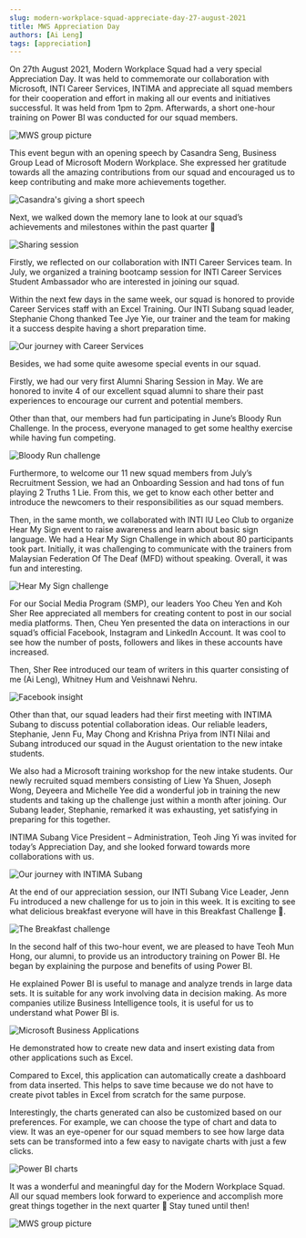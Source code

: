 ```yaml
---
slug: modern-workplace-squad-appreciate-day-27-august-2021
title: MWS Appreciation Day
authors: [Ai Leng]
tags: [appreciation]
---
```


On 27th August 2021, Modern Workplace Squad had a very special Appreciation Day. It was held to commemorate our collaboration with Microsoft, INTI Career Services, INTIMA and appreciate all squad members for their cooperation and effort in making all our events and initiatives successful. It was held from 1pm to 2pm. Afterwards, a short one-hour training on Power BI was conducted for our squad members.  

![MWS group picture](img/2021-09-04-mws-appreciation-day/mws-appreciation-day-11.png)

<!--truncate-->

This event begun with an opening speech by Casandra Seng, Business Group Lead of Microsoft Modern Workplace. She expressed her gratitude towards all the amazing contributions from our squad and encouraged us to keep contributing and make more achievements together.

![Casandra's giving a short speech](img/2021-09-04-mws-appreciation-day/mws-appreciation-day-1.png)

Next, we walked down the memory lane to look at our squad’s achievements and milestones within the past quarter 🎉

![Sharing session](img/2021-09-04-mws-appreciation-day/mws-appreciation-day-2.png)

Firstly, we reflected on our collaboration with INTI Career Services team. In July, we organized a training bootcamp session for INTI Career Services Student Ambassador who are interested in joining our squad.

Within the next few days in the same week, our squad is honored to provide Career Services staff with an Excel Training. Our INTI Subang squad leader, Stephanie Chong thanked Tee Jye Yie, our trainer and the team for making it a success despite having a short preparation time.

![Our journey with Career Services](img/2021-09-04-mws-appreciation-day/mws-appreciation-day-3.png)

Besides, we had some quite awesome special events in our squad.

Firstly, we had our very first Alumni Sharing Session in May. We are honored to invite 4 of our excellent squad alumni to share their past experiences to encourage our current and potential members.

Other than that, our members had fun participating in June’s Bloody Run Challenge. In the process, everyone managed to get some healthy exercise while having fun competing.

![Bloody Run challenge](img/2021-09-04-mws-appreciation-day/mws-appreciation-day-4.png)

Furthermore, to welcome our 11 new squad members from July’s Recruitment Session, we had an Onboarding Session and had tons of fun playing 2 Truths 1 Lie. From this, we get to know each other better and introduce the newcomers to their responsibilities as our squad members.

Then, in the same month, we collaborated with INTI IU Leo Club to organize Hear My Sign event to raise awareness and learn about basic sign language. We had a Hear My Sign Challenge in which about 80 participants took part. Initially, it was challenging to communicate with the trainers from Malaysian Federation Of The Deaf (MFD) without speaking. Overall, it was fun and interesting.

![Hear My Sign challenge](img/2021-09-04-mws-appreciation-day/mws-appreciation-day-5.png)

For our Social Media Program (SMP), our leaders Yoo Cheu Yen and Koh Sher Ree appreciated all members for creating content to post in our social media platforms. Then, Cheu Yen presented the data on interactions in our squad’s official Facebook, Instagram and LinkedIn Account. It was cool to see how the number of posts, followers and likes in these accounts have increased.

Then, Sher Ree introduced our team of writers in this quarter consisting of me (Ai Leng), Whitney Hum and Veishnawi Nehru.

![Facebook insight](img/2021-09-04-mws-appreciation-day/mws-appreciation-day-6.png)

Other than that, our squad leaders had their first meeting with INTIMA Subang to discuss potential collaboration ideas. Our reliable leaders, Stephanie, Jenn Fu, May Chong and Krishna Priya from INTI Nilai and Subang introduced our squad in the August orientation to the new intake students. 

We also had a Microsoft training workshop for the new intake students. Our newly recruited squad members consisting of Liew Ya Shuen, Joseph Wong, Deyeera and Michelle Yee did a wonderful job in training the new students and taking up the challenge just within a month after joining. Our Subang leader, Stephanie, remarked it was exhausting, yet satisfying in preparing for this together.

INTIMA Subang Vice President – Administration, Teoh Jing Yi was invited for today’s Appreciation Day, and she looked forward towards more collaborations with us.

![Our journey with INTIMA Subang](img/2021-09-04-mws-appreciation-day/mws-appreciation-day-7.png)

At the end of our appreciation session, our INTI Subang Vice Leader, Jenn Fu introduced a new challenge for us to join in this week. It is exciting to see what delicious breakfast everyone will have in this Breakfast Challenge 🍴.

![The Breakfast challenge](img/2021-09-04-mws-appreciation-day/mws-appreciation-day-8.png)

In the second half of this two-hour event, we are pleased to have Teoh Mun Hong, our alumni, to provide us an introductory training on Power BI. He began by explaining the purpose and benefits of using Power BI.

He explained Power BI is useful to manage and analyze trends in large data sets. It is suitable for any work involving data in decision making. As more companies utilize Business Intelligence tools, it is useful for us to understand what Power BI is.

![Microsoft Business Applications](img/2021-09-04-mws-appreciation-day/mws-appreciation-day-9.png)

He demonstrated how to create new data and insert existing data from other applications such as Excel.

Compared to Excel, this application can automatically create a dashboard from data inserted. This helps to save time because we do not have to create pivot tables in Excel from scratch for the same purpose.

Interestingly, the charts generated can also be customized based on our preferences. For example, we can choose the type of chart and data to view. It was an eye-opener for our squad members to see how large data sets can be transformed into a few easy to navigate charts with just a few clicks.

![Power BI charts](img/2021-09-04-mws-appreciation-day/mws-appreciation-day-10.png)

It was a wonderful and meaningful day for the Modern Workplace Squad. All our squad members look forward to experience and accomplish more great things together in the next quarter 🤩 Stay tuned until then!

![MWS group picture](img/2021-09-04-mws-appreciation-day/mws-appreciation-day-11.png)
